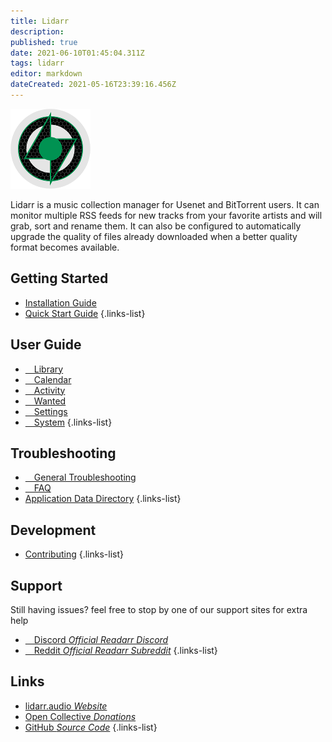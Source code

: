 ```yaml
---
title: Lidarr
description: 
published: true
date: 2021-06-10T01:45:04.311Z
tags: lidarr
editor: markdown
dateCreated: 2021-05-16T23:39:16.456Z
---
```


![128.png](/assets/lidarr/logos/128.png)

Lidarr is a music collection manager for Usenet and BitTorrent users. It can monitor multiple RSS feeds for new tracks from your favorite artists and will grab, sort and rename them. It can also be configured to automatically upgrade the quality of files already downloaded when a better quality format becomes available.

## Getting Started

- [Installation Guide](/lidarr/installation)
- [Quick Start Guide](/lidarr/quick-start-guide)
{.links-list}

## User Guide

- [<i class="fas fa-play"></i>&emsp;Library](/lidarr/library)
- [<i class="fas fa-calendar-alt"></i>&emsp;Calendar](/lidarr/calendar)
- [<i class="fas fa-clock"></i>&emsp;Activity](/lidarr/activity)
- [<i class="fas fa-search-minus"></i>&emsp;Wanted](/lidarr/wanted)
- [<i class="fas fa-cogs"></i>&emsp;Settings](/lidarr/settings)
- [<i class="fas fa-laptop"></i>&emsp;System](/lidarr/system)
{.links-list}

## Troubleshooting

- [<i class="far fa-life-ring"></i>&emsp;General Troubleshooting](/lidarr/troubleshooting)
- [<i class="far fa-question-circle"></i>&emsp;FAQ](/lidarr/faq)
- [Application Data Directory](/lidarr/appdata-directory)
{.links-list}

## Development

- [Contributing](/lidarr/contributing)
{.links-list}

## Support

Still having issues? feel free to stop by one of our support sites for extra help

- [<i class="fab fa-discord"></i>&emsp;Discord *Official Readarr Discord*](https://lidarr.audio/discord)
- [<i class="fab fa-reddit"></i>&emsp;Reddit *Official Readarr Subreddit*](https://reddit.com/r/readarr)
{.links-list}

## Links

- [lidarr.audio *Website*](https://lidarr.audio)
- [Open Collective *Donations*](https://opencollective.com/lidarr)
- [GitHub *Source Code*](https://github.com/lidarr/lidarr)
{.links-list}
